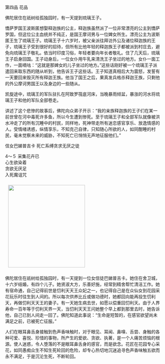 第四品 花品

佛陀居住在祇树给孤独园时，有一天提到琉璃王子。

憍萨罗国王波斯匿想娶释迦族的公主，释迦族虽然派了一位非常漂亮的公主到憍萨罗国，但这位公主血统并不纯正，是国王摩诃男与一位婢女所生。漂亮公主为波斯匿王生了琉璃王子。琉璃王子十六岁时，被父亲派往拜访外公及诸位释迦族的王子，琉璃王子受到很好的招待，但所有比他年轻的释迦族王子都被派到村庄去，避免向琉璃王子敬礼。依当时印度习俗，年轻者要向年长者敬礼。住了几天后，琉璃王子启身回国。王子动身后，一位女仆用牛乳来清洗王子坐过的地方。女仆一面工作，一面嘀咕：“这就是那婢女的儿子坐过的地方。”这些话刚好被一个琉璃王子派遣回来取东西的随从听到，他告诉王子这些话。王子知道真相后大为震怒，发誓有一天要回来毁灭所有释迦王族。他当了国王之后，果真发兵格杀释迦王族，只剩他的外公摩诃男国王以及身边的一些随从。

凯旋途中，琉璃王的军队驻扎在阿致罗筏底河床，当晚暴雨倾盆，暴涨的河水将琉璃王子和他的军队全部卷走。

讲述了这个悲惨的故事后，佛陀向众弟子开示：“我的亲族释迦族的王子们在某一前世曾在河中毒死许多鱼，所以今生遭到惨死。至于琉璃王子和全部军队就像被洪水冲走了的所有沉睡中的村民，同样地，死神带走所有迷恋感官享乐、放逸情感的人。受情绪诱惑，纵情享乐，不知克己自律，只知随心所欲的人，如同酣睡的村民，毫未觉察未来的威胁，不知死亡已悄悄无声地征服他们。”



信女巴娣普吉卡 死亡系缚贪求无厌之徒

<div class="e2">
<div>
<p></p> <p>4～５ 采集花卉已<br>
 心生欲染着<br>
 贪欲无厌足<br>
 入死魔诅咒</p>
</div>
<img src="images/fjj-17-2.gif" width="250" height="268" hspace="10" vspace="10"/>
</div>

佛陀居住在祇树给孤独园时，有一天提到一位女信徒巴娣普吉卡。她住在舍卫城，十六岁结婚，有四个儿子。她贤淑大方，乐善好施，经常到精舍帮忙清洁工作。她有宿命通，自己记得前世是忉利天天王众妃之一，也记得自己是在众仙女到花园采花玩乐时往生到人间的。所以每次供养比丘或做功德时，她都回向能再投生忉利天，再做忉利天天王的妻子。有一天她生病去世，如愿以偿重回忉利天。由于人界寿命一百年等于忉利天界一天，当忉利天天王问她整个早上都到那里去时，她告诉他，自己已到人间走一回了。佛陀知道此事说：“生命是短暂的，在感官欲望尚未满足之前，已被死亡征服。”

人们在眼耳鼻舌身接触到色声香味触时，对于眼见、耳闻、鼻嗅、舌尝、身触的各种可爱、喜悦、珍惜的事物，所产生的爱欲、贪欲、执著，是一个人痛苦烦恼的根源。使人迷惑，令人堕落的不是眼耳鼻舌身的感官，而是欲念。花匠在花园专心采花，如同愚痴众生不知生死轮回的危险，却专心热切地沉迷追寻色声香味触五欲而永不满足，于是沉沦生死，不断轮回。
